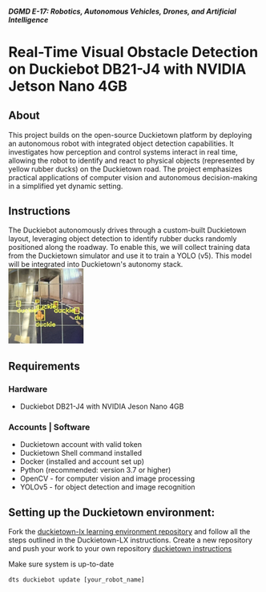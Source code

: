 ##### **DGMD E-17: Robotics, Autonomous Vehicles, Drones, and Artificial Intelligence**
# Real-Time Visual Obstacle Detection on Duckiebot DB21-J4 with NVIDIA Jetson Nano 4GB


## About
This project builds on the open-source Duckietown platform by deploying an autonomous robot with integrated object detection capabilities. It investigates how perception and control systems interact in real time, allowing the robot to identify and react to physical objects (represented by yellow rubber ducks) on the Duckietown road. The project emphasizes practical applications of computer vision and autonomous decision-making in a simplified yet dynamic setting.

## Instructions
The Duckiebot autonomously drives through a custom-built Duckietown layout, leveraging object detection to identify rubber ducks randomly positioned along the roadway. To enable this, we will collect training data from the Duckietown simulator and use it to train a YOLO (v5). This model will be integrated into Duckietown's autonomy stack.<br>
<img src="assets/duckiebot.jpg" alt="Duckiebot on track" width="150" height="150"/>

## Requirements
### Hardware ###
<ul>
  <li>Duckiebot DB21-J4 with NVIDIA Jeson Nano 4GB</li>  
</ul>

### Accounts | Software ###
<ul><li>Duckietown account with valid token</li>
  <li>Duckietown Shell command installed</li>
<li>Docker (installed and account set up)</li>
<li>Python (recommended: version 3.7 or higher)</li>
  <li>OpenCV - for computer vision and image processing</li>
  <li>YOLOv5 - for object detection and image recognition</li>
</ul>


## Setting up the Duckietown environment:

Fork the [duckietown-lx learning environment repository](https://github.com/duckietown/duckietown-lx) and follow all the steps outlined in the Duckietown-LX instructions. Create a new repository and push your work to your own repository [duckietown instructions](https://github.com/duckietown/duckietown-lx/blob/mooc2022/README.md)

Make sure system is up-to-date
```
dts duckiebot update [your_robot_name]
```





